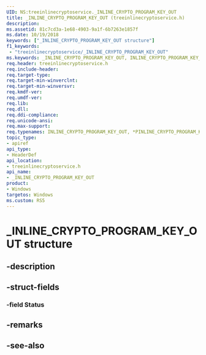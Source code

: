 ```yaml
---
UID: NS:treeinlinecryptoservice._INLINE_CRYPTO_PROGRAM_KEY_OUT
title: _INLINE_CRYPTO_PROGRAM_KEY_OUT (treeinlinecryptoservice.h)
description: 
ms.assetid: 81c7cd3a-1e68-4903-9a1f-6b7263e1857f
ms.date: 10/19/2018
keywords: ["_INLINE_CRYPTO_PROGRAM_KEY_OUT structure"]
f1_keywords:
 - "treeinlinecryptoservice/_INLINE_CRYPTO_PROGRAM_KEY_OUT"
ms.keywords: _INLINE_CRYPTO_PROGRAM_KEY_OUT, INLINE_CRYPTO_PROGRAM_KEY_OUT, *PINLINE_CRYPTO_PROGRAM_KEY_OUT, 
req.header: treeinlinecryptoservice.h
req.include-header:
req.target-type:
req.target-min-winverclnt:
req.target-min-winversvr:
req.kmdf-ver:
req.umdf-ver:
req.lib:
req.dll:
req.ddi-compliance:
req.unicode-ansi:
req.max-support:
req.typenames: INLINE_CRYPTO_PROGRAM_KEY_OUT, *PINLINE_CRYPTO_PROGRAM_KEY_OUT
topic_type: 
- apiref
api_type: 
- HeaderDef
api_location: 
- treeinlinecryptoservice.h
api_name: 
- _INLINE_CRYPTO_PROGRAM_KEY_OUT
product:
- Windows
targetos: Windows
ms.custom: RS5
---
```


# _INLINE_CRYPTO_PROGRAM_KEY_OUT structure

## -description


## -struct-fields

### -field Status
 

## -remarks

## -see-also
